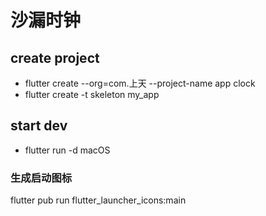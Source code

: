 # 沙漏时钟

## create project

- flutter create --org=com.上天 --project-name app clock
- flutter create -t skeleton my_app
## start dev

- flutter run -d macOS

### 生成启动图标

flutter pub run flutter_launcher_icons:main